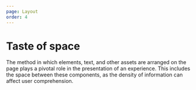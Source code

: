 ```yaml
---
page: Layout
order: 4
---
```


# Taste of **space** 

The method in which elements, text, and other assets are arranged on the page plays a pivotal role in the presentation of an experience. This includes the space between these components, as the density of information can affect user comprehension.
